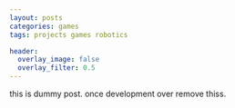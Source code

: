 ```yaml
---
layout: posts
categories: games
tags: projects games robotics

header:
  overlay_image: false
  overlay_filter: 0.5
---
```


this is dummy post. once development over remove thiss.